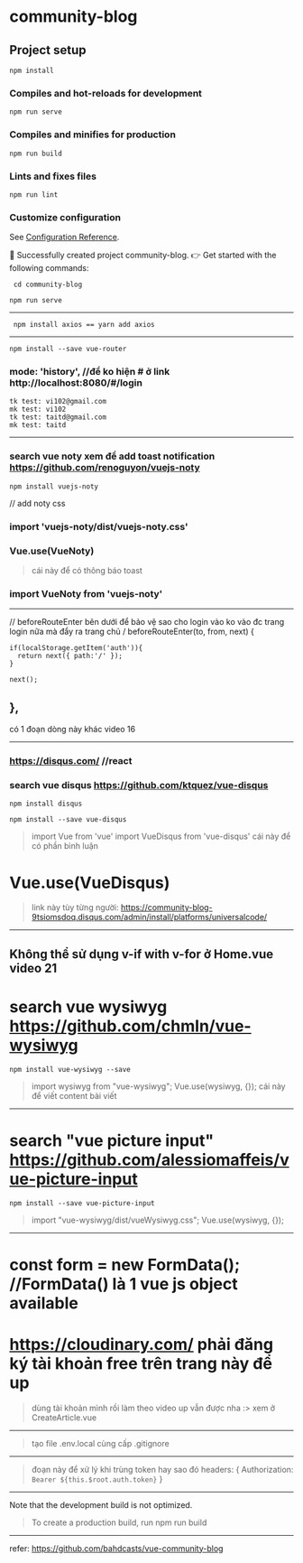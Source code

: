 # community-blog

## Project setup
```
npm install
```

### Compiles and hot-reloads for development
```
npm run serve
```

### Compiles and minifies for production
```
npm run build
```

### Lints and fixes files
```
npm run lint
```

### Customize configuration
See [Configuration Reference](https://cli.vuejs.org/config/).

🎉  Successfully created project community-blog.
👉  Get started with the following commands:
```
 cd community-blog
 ```

 ```
 npm run serve
 ```
----------------------------------------------
```
 npm install axios == yarn add axios
 ```
-----------------------------------------------
```
npm install --save vue-router
```
<!-- them fa-spin để quay như thật  -->
<i class="fas fa-spin fa-spinner" v-if="loading"></i> 

### mode: 'history', //để ko hiện # ở link http://localhost:8080/#/login
```
tk test: vi102@gmail.com
mk test: vi102
tk test: taitd@gmail.com
mk test: taitd
```
---------------------------------------------------------------
### search vue noty xem để add toast notification https://github.com/renoguyon/vuejs-noty
```
npm install vuejs-noty
```
// add noty css 
### import 'vuejs-noty/dist/vuejs-noty.css'

### Vue.use(VueNoty)
>cái này để có thông báo toast
### import VueNoty from 'vuejs-noty'

---------------------------------------------------------------
// beforeRouteEnter bên dưới để bảo vệ sao cho login vào ko vào đc trang login nữa mà đẩy ra trang chủ / 
	beforeRouteEnter(to, from, next) {

    if(localStorage.getItem('auth')){
      return next({ path:'/' });
    }

    next();
  },
--------------------------------------------------------------------------------
có 1 đoạn dòng này khác video 16
<div class="col-md-8 offset-md-2"  v-for="article in articles" :key="article.id">

-------------------------------------------------------------------------------------

### https://disqus.com/   //react

### search vue disqus   https://github.com/ktquez/vue-disqus
```
npm install disqus
```
```
npm install --save vue-disqus
```

>import Vue from 'vue'
>import VueDisqus from 'vue-disqus'
>cái này để có phần bình luận
# Vue.use(VueDisqus)
>link này tùy từng người: 
>https://community-blog-9tsiomsdoq.disqus.com/admin/install/platforms/universalcode/
------------------------------------------
Không thể sử dụng v-if with v-for ở Home.vue video 21
---------------------------------------
# search vue wysiwyg  https://github.com/chmln/vue-wysiwyg
```
npm install vue-wysiwyg --save
```

> import wysiwyg from "vue-wysiwyg";
> Vue.use(wysiwyg, {});
>cái này để viết content bài viết

------------------------------------------------
# search "vue picture input" https://github.com/alessiomaffeis/vue-picture-input
```
npm install --save vue-picture-input
```
>import "vue-wysiwyg/dist/vueWysiwyg.css";
>Vue.use(wysiwyg, {});

-------------------------------------------
# const form = new FormData(); //FormData() là 1 vue js object available
# https://cloudinary.com/ phải đăng ký tài khoản free trên trang này để up
>dùng tài khoản mình rồi làm theo video up vẫn được nha :> 
>xem ở CreateArticle.vue
----------------------------------------------------------------
>tạo file .env.local cùng cấp .gitignore 

<!-- console.log(process.env) không hiện ra nội dung của file .env.local như video 24  -->

----------------------------------------------------------------------
>đoạn này để xử lý khi trùng token hay sao đó
headers: {
      Authorization: `Bearer ${this.$root.auth.token}`
}
----------------------------------------------------------------------

 Note that the development build is not optimized.
 >To create a production build, run npm run build
<!-- sau khi build xong sẽ xuất hiện 1 thư mục tên dist  -->
-----------------------------------------------
refer: https://github.com/bahdcasts/vue-community-blog